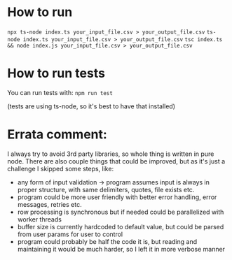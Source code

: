 # How to run

`npx ts-node index.ts your_input_file.csv > your_output_file.csv`
`ts-node index.ts your_input_file.csv > your_output_file.csv`
`tsc index.ts && node index.js your_input_file.csv > your_output_file.csv`

# How to run tests

You can run tests with:
`npm run test`

(tests are using ts-node, so it's best to have that installed)

# Errata comment:

I always try to avoid 3rd party libraries, so whole thing is written in pure node.
There are also couple things that could be improved, but as it's just a challenge I skipped some steps, like:

- any form of input validation -> program assumes input is always in proper structure, with same delimiters, quotes, file exists etc.
- program could be more user friendly with better error handling, error messages, retries etc.
- row processing is synchronous but if needed could be parallelized with worker threads
- buffer size is currently hardcoded to default value, but could be parsed from user params for user to control
- program could probably be half the code it is, but reading and maintaining it would be much harder, so I left it in more verbose manner
